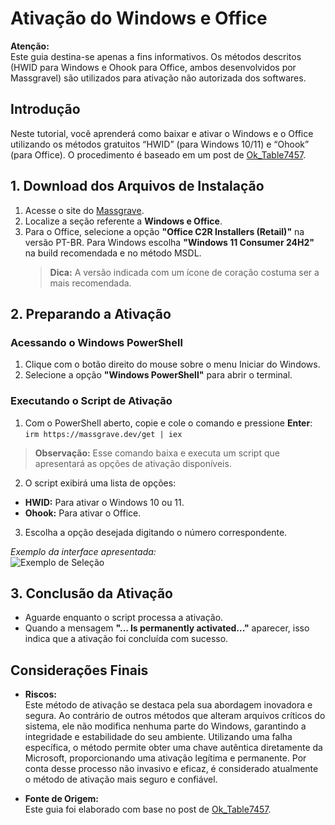 # Ativação do Windows e Office

**Atenção:**  
Este guia destina-se apenas a fins informativos. Os métodos descritos (HWID para Windows e Ohook para Office, ambos desenvolvidos por Massgravel) são utilizados para ativação não autorizada dos softwares.

## Introdução

Neste tutorial, você aprenderá como baixar e ativar o Windows e o Office utilizando os métodos gratuitos “HWID” (para Windows 10/11) e “Ohook” (para Office). O procedimento é baseado em um post de [Ok_Table7457](https://www.reddit.com/r/Piracy/comments/1814gmp/guide_how_to_pirate_microsoft_office_properly/).

## 1. Download dos Arquivos de Instalação

1. Acesse o site do [Massgrave](https://massgrave.dev/genuine-installation-media.html).
2. Localize a seção referente a **Windows e Office**.
3. Para o Office, selecione a opção **"Office C2R Installers (Retail)"** na versão PT-BR. Para Windows escolha **"Windows 11 Consumer 24H2"** na build recomendada e no método MSDL.
   > **Dica:** A versão indicada com um ícone de coração costuma ser a mais recomendada.

## 2. Preparando a Ativação

### Acessando o Windows PowerShell

1. Clique com o botão direito do mouse sobre o menu Iniciar do Windows.
2. Selecione a opção **"Windows PowerShell"** para abrir o terminal.

### Executando o Script de Ativação

1. Com o PowerShell aberto, copie e cole o comando e pressione **Enter**: ```irm https://massgrave.dev/get | iex```
> **Observação:** Esse comando baixa e executa um script que apresentará as opções de ativação disponíveis.

2. O script exibirá uma lista de opções:
- **HWID:** Para ativar o Windows 10 ou 11.
- **Ohook:** Para ativar o Office.

3. Escolha a opção desejada digitando o número correspondente.

*Exemplo da interface apresentada:*  
![Exemplo de Seleção](/images/ativacao-office-win-2.png)  

## 3. Conclusão da Ativação

- Aguarde enquanto o script processa a ativação.
- Quando a mensagem **"... Is permanently activated..."** aparecer, isso indica que a ativação foi concluída com sucesso.

## Considerações Finais

- **Riscos:**  
Este método de ativação se destaca pela sua abordagem inovadora e segura. Ao contrário de outros métodos que alteram arquivos críticos do sistema, ele não modifica nenhuma parte do Windows, garantindo a integridade e estabilidade do seu ambiente. Utilizando uma falha específica, o método permite obter uma chave autêntica diretamente da Microsoft, proporcionando uma ativação legítima e permanente. Por conta desse processo não invasivo e eficaz, é considerado atualmente o método de ativação mais seguro e confiável.

- **Fonte de Origem:**  
Este guia foi elaborado com base no post de [Ok_Table7457](https://www.reddit.com/r/Piracy/comments/1814gmp/guide_how_to_pirate_microsoft_office_properly/).
